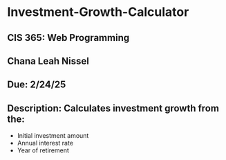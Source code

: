 # Investment-Growth-Calculator
## CIS 365: Web Programming
## Chana Leah Nissel
## Due: 2/24/25
## Description: Calculates investment growth from the:
- Initial investment amount
- Annual interest rate
- Year of retirement
